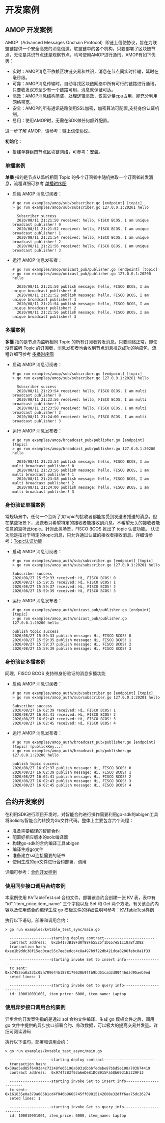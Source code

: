 # 开发案例

## AMOP 开发案例

AMOP（Advanced Messages Onchain Protocol）即链上信使协议，旨在为联盟链提供一个安全高效的消息信道，联盟链中的各个机构，只要部署了区块链节点，无论是共识节点还是观察节点，均可使用AMOP进行通讯，AMOP有如下优势：

- 实时：AMOP消息不依赖区块链交易和共识，消息在节点间实时传输，延时在毫秒级。
- 可靠：AMOP消息传输时，自动寻找区块链网络中所有可行的链路进行通讯，只要收发双方至少有一个链路可用，消息就保证可达。
- 高效：AMOP消息结构简洁、处理逻辑高效，仅需少量cpu占用，能充分利用网络带宽。
- 安全：AMOP的所有通讯链路使用SSL加密，加密算法可配置,支持身份认证机制。
- 易用：使用AMOP时，无需在SDK做任何额外配置。

进一步了解 AMOP，请参考：[链上信使协议](https://fisco-bcos-documentation.readthedocs.io/zh_CN/latest/docs/manual/amop_protocol.html)。

**初始化**：

- 搭建单群组四节点区块链网络，可参考：[安装](https://fisco-bcos-documentation.readthedocs.io/zh_CN/latest/docs/installation.html)。

### 单播案例

**单播** 指的是节点从监听相同 Topic 的多个订阅者中随机抽取一个订阅者转发消息，流程详细可参考 [单播时序图](https://fisco-bcos-documentation.readthedocs.io/zh_CN/latest/docs/design/p2p/p2p.html#id11)

- 启动 AMOP 消息订阅者：

  ```shell
  # go run examples/amop/sub/subscriber.go [endpoint] [topic]
  > go run examples/amop/sub/subscriber.go 127.0.0.1:20201 hello

    Subscriber success
    2020/08/11 21:21:50 received: hello, FISCO BCOS, I am unique broadcast publisher! 0
    2020/08/11 21:21:52 received: hello, FISCO BCOS, I am unique broadcast publisher! 1
    2020/08/11 21:21:54 received: hello, FISCO BCOS, I am unique broadcast publisher! 2
    2020/08/11 21:21:56 received: hello, FISCO BCOS, I am unique broadcast publisher! 3
  ```

- 运行 AMOP 消息发布者：

  ```shell
  # go run examples/amop/unicast_pub/publisher.go [endpoint] [topic]
  > go run examples/amop/unicast_pub/publisher.go 127.0.0.1:20200 hello

    2020/08/11 21:21:50 publish message: hello, FISCO BCOS, I am unique broadcast publisher! 0
    2020/08/11 21:21:52 publish message: hello, FISCO BCOS, I am unique broadcast publisher! 1
    2020/08/11 21:21:54 publish message: hello, FISCO BCOS, I am unique broadcast publisher! 2
    2020/08/11 21:21:56 publish message: hello, FISCO BCOS, I am unique broadcast publisher! 3
  ```

### 多播案例

**多播** 指的是节点向监听相同 Topic 的所有订阅者转发消息。只要网络正常，即使没有监听 Topic 的订阅者，消息发布者也会收到节点消息推送成功的响应包，流程详细可参考 [多播时序图](https://fisco-bcos-documentation.readthedocs.io/zh_CN/latest/docs/design/p2p/p2p.html#id12)

- 启动 AMOP 消息订阅者：

  ```shell
  # go run examples/amop/sub/subscriber.go [endpoint] [topic]
  > go run examples/amop/sub/subscriber.go 127.0.0.1:20201 hello

    Subscriber success
    2020/08/11 21:23:54 received: hello, FISCO BCOS, I am multi broadcast publisher! 0
    2020/08/11 21:23:56 received: hello, FISCO BCOS, I am multi broadcast publisher! 1
    2020/08/11 21:23:58 received: hello, FISCO BCOS, I am multi broadcast publisher! 2
    2020/08/11 21:24:00 received: hello, FISCO BCOS, I am multi broadcast publisher! 3
  ```

- 运行 AMOP 消息发布者：

  ```shell
  # go run examples/amop/broadcast_pub/publisher.go [endpoint] [topic]
  > go run examples/amop/broadcast_pub/publisher.go 127.0.0.1:20200 hello

    2020/08/11 21:23:54 publish message: hello, FISCO BCOS, I am multi broadcast publisher! 0
    2020/08/11 21:23:56 publish message: hello, FISCO BCOS, I am multi broadcast publisher! 1
    2020/08/11 21:23:58 publish message: hello, FISCO BCOS, I am multi broadcast publisher! 2
    2020/08/11 21:24:00 publish message: hello, FISCO BCOS, I am multi broadcast publisher! 3
  ```

### 身份验证单播案例

常规场景中，任何一个监听了某topic的接收者都能接受到发送者推送的消息。但在某些场景下，发送者只希望特定的接收者能接收到消息，不希望无关的接收者能任意的监听此topic。针对此类场景，FISCO BCOS 推出了 topic 认证功能。 认证功能是指对于特定的topic消息，只允许通过认证的接收者接收消息。详细请参考：[Topic认证功能](https://fisco-bcos-doc-qiubing.readthedocs.io/en/latest/docs/manual/amop_protocol.html#topic)

- 启动 AMOP 消息订阅者：

  ```shell
  # go run examples/amop_auth/sub/subscriber.go [endpoint] [topic]
  > go run examples/amop_auth/sub/subscriber.go 127.0.0.1:20201 hello

  Subscriber success
  2020/08/27 15:59:33 received: Hi, FISCO BCOS! 0
  2020/08/27 15:59:35 received: Hi, FISCO BCOS! 1
  2020/08/27 15:59:37 received: Hi, FISCO BCOS! 2
  2020/08/27 15:59:39 received: Hi, FISCO BCOS! 3
  ```

- 运行 AMOP 消息发布者：

  ```shell
  # go run examples/amop_auth/unicast_pub/publisher.go [endpoint] [topic]
  > go run examples/amop_auth/unicast_pub/publisher.go 127.0.0.1:20200 hello

  publish topic success
  2020/08/27 15:59:33 publish message: Hi, FISCO BCOS! 0
  2020/08/27 15:59:35 publish message: Hi, FISCO BCOS! 1
  2020/08/27 15:59:37 publish message: Hi, FISCO BCOS! 2
  2020/08/27 15:59:39 publish message: Hi, FISCO BCOS! 3
  ```

### 身份验证多播案例

同理，FISCO BCOS 支持带身份验证的消息多播功能

- 启动 AMOP 消息订阅者：

  ```shell
  # go run examples/amop_auth/sub/subscriber.go [endpoint] [topic]
  > go run examples/amop_auth/sub/subscriber.go 127.0.0.1:20201 hello

  Subscriber success
  2020/08/27 16:02:39 received: Hi, FISCO BCOS! 1
  2020/08/27 16:02:41 received: Hi, FISCO BCOS! 2
  2020/08/27 16:02:43 received: Hi, FISCO BCOS! 3
  2020/08/27 16:02:45 received: Hi, FISCO BCOS! 4
  ```

- 运行 AMOP 消息发布者：

  ```shell
  # go run examples/amop_auth/broadcast_pub/publisher.go [endpoint] [topic] [publickKey...]
  > go run examples/amop_auth/broadcast_pub/publisher.go 127.0.0.1:20200 hello

  publish topic success
  2020/08/27 16:02:37 publish message: Hi, FISCO BCOS! 0
  2020/08/27 16:02:39 publish message: Hi, FISCO BCOS! 1
  2020/08/27 16:02:41 publish message: Hi, FISCO BCOS! 2
  2020/08/27 16:02:43 publish message: Hi, FISCO BCOS! 3
  2020/08/27 16:02:45 publish message: Hi, FISCO BCOS! 4
  ```

## 合约开发案例

在利用SDK进行项目开发时，对智能合约进行操作需要利用go-sdk的abigen工具将Solidity智能合约转换为Go文件代码。整体上主要包含六个流程：

- 准备需要编译的智能合约
- 配置好相应版本的solc编译器
- 构建go-sdk的合约编译工具abigen
- 编译生成go文件
- 准备建立ssl连接需要的证书
- 使用生成的go文件进行合约部署、调用

详细可参考：[合约开发样例](https://fisco-bcos-documentation.readthedocs.io/zh_CN/latest/docs/sdk/go_sdk/contractExamples.html)

### 使用同步接口调用合约案例

本案例使用 KVTableTest.sol 合约文件，部署该合约会创建一张 KV 表，表中有 "id","item_price,item_name" 三个字段以及 Set 和 Get 两个方法，有关该合约内容以及使用该合约编译生成 go 模板文件的详细说明可参考：[KVTableTest样例](https://fisco-bcos-documentation.readthedocs.io/zh_CN/latest/docs/sdk/go_sdk/contractExamples.html#kvtabletest)

执行以下语句，部署和调用合约：

```shell
> go run examples/kvtable_test_sync/main.go

  -------------------starting deploy contract-----------------------
  contract address:  0x2b4173B18Fd0f88Fb5525f1b657e51c18aBf3D82
  transaction hash:  0xee1b9ddc38f15ec0cac55c7ee3edcc4c8a497b9f22db421dca8206febc8a1f33

  -------------------starting invoke Set to insert info-----------------------
  tx sent: 0x57452ea0a231c05a709644b1878179630b9ffb9bd51cad3d00446d3d95aeb9ed
  seted lines: 1

  -------------------starting invoke Get to query info-----------------------
  id: 100010001001, item_price: 6000, item_name: Laptop
```

### 使用异步接口调用合约案例

异步合约开发案例指的是通过 sol 合约文件编译、生成 go 模板文件之后，调用 go 文件中提供的异步接口部署合约、修改数据，可以极大的提高交易并发量。详细可阅读源码

执行以下语句，部署和调用合约：

```shell
> go run examples/kvtable_test_async/main.go

  -------------------starting deploy contract-----------------------
  transaction hash:  0x39ad5ed85f6493a4c73248fe65196a69316bbbfedebe87bbd5e108a703b74419
  contract address:  0x974f2B3f93a6eDeB1DCB915Fa58b6931E3229F13

  -------------------starting invoke Set to insert info-----------------------
  tx sent: 0x161835e0a379a085b1cd4f046b9668745ff09815142608e32dff6aa75dc26274
  seted lines: 1

  -------------------starting invoke Get to query info-----------------------
  id: 100010001001, item_price: 6000, item_name: Laptop
```

